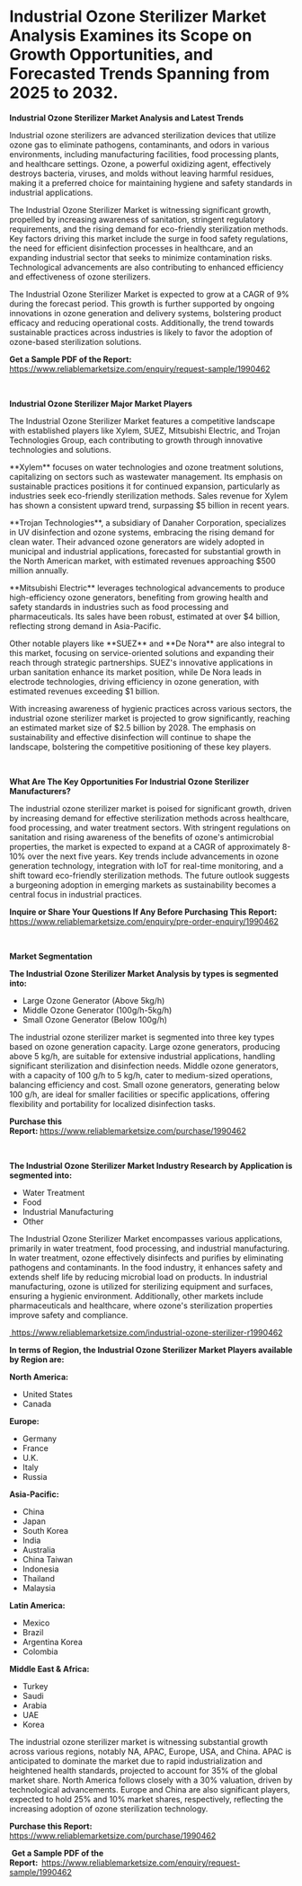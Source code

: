 <p><h1>Industrial Ozone Sterilizer Market Analysis Examines its Scope on Growth Opportunities, and Forecasted Trends Spanning from 2025 to 2032.</h1></p><p><strong>Industrial Ozone Sterilizer Market Analysis and Latest Trends</strong></p>
<p><p>Industrial ozone sterilizers are advanced sterilization devices that utilize ozone gas to eliminate pathogens, contaminants, and odors in various environments, including manufacturing facilities, food processing plants, and healthcare settings. Ozone, a powerful oxidizing agent, effectively destroys bacteria, viruses, and molds without leaving harmful residues, making it a preferred choice for maintaining hygiene and safety standards in industrial applications.</p><p>The Industrial Ozone Sterilizer Market is witnessing significant growth, propelled by increasing awareness of sanitation, stringent regulatory requirements, and the rising demand for eco-friendly sterilization methods. Key factors driving this market include the surge in food safety regulations, the need for efficient disinfection processes in healthcare, and an expanding industrial sector that seeks to minimize contamination risks. Technological advancements are also contributing to enhanced efficiency and effectiveness of ozone sterilizers.</p><p>The Industrial Ozone Sterilizer Market is expected to grow at a CAGR of 9% during the forecast period. This growth is further supported by ongoing innovations in ozone generation and delivery systems, bolstering product efficacy and reducing operational costs. Additionally, the trend towards sustainable practices across industries is likely to favor the adoption of ozone-based sterilization solutions.</p></p>
<p><strong>Get a Sample PDF of the Report:&nbsp;</strong> <a href="https://www.reliablemarketsize.com/enquiry/request-sample/1990462?utm_campaign=2317&utm_medium=2&utm_source=Github&utm_content=ia&utm_term=12042025&utm_id=industrial-ozone-sterilizer">https://www.reliablemarketsize.com/enquiry/request-sample/1990462</a></p>
<p>&nbsp;</p>
<p><strong>Industrial Ozone Sterilizer Major Market Players</strong></p>
<p><p>The Industrial Ozone Sterilizer Market features a competitive landscape with established players like Xylem, SUEZ, Mitsubishi Electric, and Trojan Technologies Group, each contributing to growth through innovative technologies and solutions. </p><p>**Xylem** focuses on water technologies and ozone treatment solutions, capitalizing on sectors such as wastewater management. Its emphasis on sustainable practices positions it for continued expansion, particularly as industries seek eco-friendly sterilization methods. Sales revenue for Xylem has shown a consistent upward trend, surpassing $5 billion in recent years.</p><p>**Trojan Technologies**, a subsidiary of Danaher Corporation, specializes in UV disinfection and ozone systems, embracing the rising demand for clean water. Their advanced ozone generators are widely adopted in municipal and industrial applications, forecasted for substantial growth in the North American market, with estimated revenues approaching $500 million annually.</p><p>**Mitsubishi Electric** leverages technological advancements to produce high-efficiency ozone generators, benefiting from growing health and safety standards in industries such as food processing and pharmaceuticals. Its sales have been robust, estimated at over $4 billion, reflecting strong demand in Asia-Pacific.</p><p>Other notable players like **SUEZ** and **De Nora** are also integral to this market, focusing on service-oriented solutions and expanding their reach through strategic partnerships. SUEZ's innovative applications in urban sanitation enhance its market position, while De Nora leads in electrode technologies, driving efficiency in ozone generation, with estimated revenues exceeding $1 billion.</p><p>With increasing awareness of hygienic practices across various sectors, the industrial ozone sterilizer market is projected to grow significantly, reaching an estimated market size of $2.5 billion by 2028. The emphasis on sustainability and effective disinfection will continue to shape the landscape, bolstering the competitive positioning of these key players.</p></p>
<p>&nbsp;</p>
<p><strong>What Are The Key Opportunities For Industrial Ozone Sterilizer Manufacturers?</strong></p>
<p><p>The industrial ozone sterilizer market is poised for significant growth, driven by increasing demand for effective sterilization methods across healthcare, food processing, and water treatment sectors. With stringent regulations on sanitation and rising awareness of the benefits of ozone's antimicrobial properties, the market is expected to expand at a CAGR of approximately 8-10% over the next five years. Key trends include advancements in ozone generation technology, integration with IoT for real-time monitoring, and a shift toward eco-friendly sterilization methods. The future outlook suggests a burgeoning adoption in emerging markets as sustainability becomes a central focus in industrial practices.</p></p>
<p><strong>Inquire or Share Your Questions If Any Before Purchasing This Report:</strong> <a href="https://www.reliablemarketsize.com/enquiry/pre-order-enquiry/1990462?utm_campaign=2317&utm_medium=2&utm_source=Github&utm_content=ia&utm_term=12042025&utm_id=industrial-ozone-sterilizer">https://www.reliablemarketsize.com/enquiry/pre-order-enquiry/1990462</a></p>
<p>&nbsp;</p>
<p><strong>Market Segmentation</strong></p>
<p><strong>The Industrial Ozone Sterilizer Market Analysis by types is segmented into:</strong></p>
<p><ul><li>Large Ozone Generator (Above 5kg/h)</li><li>Middle Ozone Generator (100g/h-5kg/h)</li><li>Small Ozone Generator (Below 100g/h)</li></ul></p>
<p><p>The industrial ozone sterilizer market is segmented into three key types based on ozone generation capacity. Large ozone generators, producing above 5 kg/h, are suitable for extensive industrial applications, handling significant sterilization and disinfection needs. Middle ozone generators, with a capacity of 100 g/h to 5 kg/h, cater to medium-sized operations, balancing efficiency and cost. Small ozone generators, generating below 100 g/h, are ideal for smaller facilities or specific applications, offering flexibility and portability for localized disinfection tasks.</p></p>
<p><strong>Purchase this Report:&nbsp;</strong><a href="https://www.reliablemarketsize.com/purchase/1990462?utm_campaign=2317&utm_medium=2&utm_source=Github&utm_content=ia&utm_term=12042025&utm_id=industrial-ozone-sterilizer">https://www.reliablemarketsize.com/purchase/1990462</a></p>
<p>&nbsp;</p>
<p><strong>The Industrial Ozone Sterilizer Market Industry Research by Application is segmented into:</strong></p>
<p><ul><li>Water Treatment</li><li>Food</li><li>Industrial Manufacturing</li><li>Other</li></ul></p>
<p><p>The Industrial Ozone Sterilizer Market encompasses various applications, primarily in water treatment, food processing, and industrial manufacturing. In water treatment, ozone effectively disinfects and purifies by eliminating pathogens and contaminants. In the food industry, it enhances safety and extends shelf life by reducing microbial load on products. In industrial manufacturing, ozone is utilized for sterilizing equipment and surfaces, ensuring a hygienic environment. Additionally, other markets include pharmaceuticals and healthcare, where ozone's sterilization properties improve safety and compliance.</p></p>
<p><a href="https://www.reliablemarketsize.com/industrial-ozone-sterilizer-r1990462?utm_campaign=2317&utm_medium=2&utm_source=Github&utm_content=ia&utm_term=12042025&utm_id=industrial-ozone-sterilizer">&nbsp;https://www.reliablemarketsize.com/industrial-ozone-sterilizer-r1990462</a></p>
<p><strong>In terms of Region, the Industrial Ozone Sterilizer Market Players available by Region are:</strong></p>
<p>
    <p> <strong> North America: </strong>
        <ul>
            <li>United States</li>
            <li>Canada</li>
        </ul>
        </p> 
    <p> <strong> Europe: </strong>
        <ul>
            <li>Germany</li>
            <li>France</li>
            <li>U.K.</li>
            <li>Italy</li>
            <li>Russia</li>
        </ul>
        </p> 
    <p> <strong> Asia-Pacific: </strong>
        <ul>
            <li>China</li>
            <li>Japan</li>
            <li>South Korea</li>
            <li>India</li>
            <li>Australia</li>
            <li>China Taiwan</li>
            <li>Indonesia</li>
            <li>Thailand</li>
            <li>Malaysia</li>
        </ul>
        </p> 
    <p> <strong> Latin America: </strong>
        <ul>
            <li>Mexico</li>
            <li>Brazil</li>
            <li>Argentina Korea</li>
            <li>Colombia</li>
        </ul>
        </p> 
    <p> <strong> Middle East & Africa: </strong>
        <ul>
            <li>Turkey</li>
            <li>Saudi</li>
            <li>Arabia</li>
            <li>UAE</li>
            <li>Korea</li>
        </ul>
    </p>
    </p>
<p><p>The industrial ozone sterilizer market is witnessing substantial growth across various regions, notably NA, APAC, Europe, USA, and China. APAC is anticipated to dominate the market due to rapid industrialization and heightened health standards, projected to account for 35% of the global market share. North America follows closely with a 30% valuation, driven by technological advancements. Europe and China are also significant players, expected to hold 25% and 10% market shares, respectively, reflecting the increasing adoption of ozone sterilization technology.</p></p>
<p><strong>Purchase this Report: </strong><a href="https://www.reliablemarketsize.com/purchase/1990462?utm_campaign=2317&utm_medium=2&utm_source=Github&utm_content=ia&utm_term=12042025&utm_id=industrial-ozone-sterilizer">https://www.reliablemarketsize.com/purchase/1990462</a></p>
<p>&nbsp;<strong>Get a Sample PDF of the Report:&nbsp;&nbsp;</strong><a href="https://www.reliablemarketsize.com/enquiry/request-sample/1990462?utm_campaign=2317&utm_medium=2&utm_source=Github&utm_content=ia&utm_term=12042025&utm_id=industrial-ozone-sterilizer">https://www.reliablemarketsize.com/enquiry/request-sample/1990462</a></p>
<p><strong></strong></p>
<p><p></p><p></p><p></p></p>